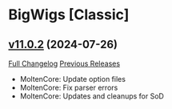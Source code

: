 # BigWigs [Classic]

## [v11.0.2](https://github.com/BigWigsMods/BigWigs_Classic/tree/v11.0.2) (2024-07-26)
[Full Changelog](https://github.com/BigWigsMods/BigWigs_Classic/compare/v11.0.1...v11.0.2) [Previous Releases](https://github.com/BigWigsMods/BigWigs_Classic/releases)

- MoltenCore: Update option files  
- MoltenCore: Fix parser errors  
- MoltenCore: Updates and cleanups for SoD  

